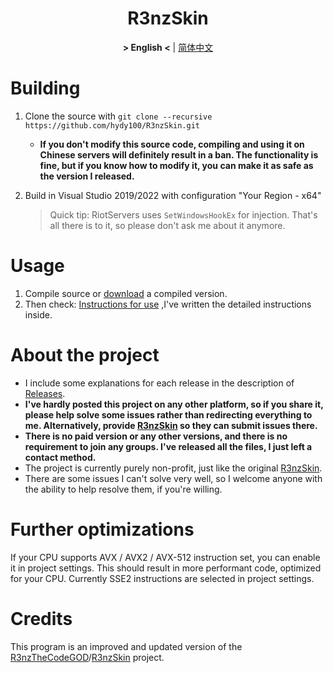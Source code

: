 ﻿<div align="center">

# R3nzSkin

**&gt; English &lt;** | [简体中文](README_zh.md)

</div>

# Building

1. Clone the source with `git clone --recursive https://github.com/hydy100/R3nzSkin.git`

   - **If you don't modify this source code, compiling and using it on Chinese servers will definitely result in a ban. The functionality is fine, but if you know how to modify it, you can make it as safe as the version I released.**

2. Build in Visual Studio 2019/2022 with configuration "Your Region - x64"

   > Quick tip: RiotServers uses `SetWindowsHookEx` for injection. That's all there is to it, so please don't ask me about it anymore.

# Usage

1. Compile source or [download](https://github.com/hydy100/R3nzSkin/releases/latest) a compiled version.
2. Then check: [Instructions for use](https://hydy100.top/) ,I've written the detailed instructions inside.

# About the project

- I include some explanations for each release in the description of [Releases](https://github.com/hydy100/R3nzSkin/releases/latest).
- **I've hardly posted this project on any other platform, so if you share it, please help solve some issues rather than redirecting everything to me. Alternatively, provide [R3nzSkin](https://github.com/hydy100/R3nzSkin) so they can submit issues there.**
- **There is no paid version or any other versions, and there is no requirement to join any groups. I've released all the files, I just left a contact method.**
- The project is currently purely non-profit, just like the original [R3nzSkin](https://github.com/R3nzTheCodeGOD/R3nzSkin).
- There are some issues I can't solve very well, so I welcome anyone with the ability to help resolve them, if you're willing.

# Further optimizations

If your CPU supports AVX / AVX2 / AVX-512 instruction set, you can enable it in project settings. This should result in more performant code, optimized for your CPU. Currently SSE2 instructions are selected in project settings.

# Credits

This program is an improved and updated version of the [R3nzTheCodeGOD](https://github.com/R3nzTheCodeGOD)/[R3nzSkin](https://github.com/R3nzTheCodeGOD/R3nzSkin) project.

